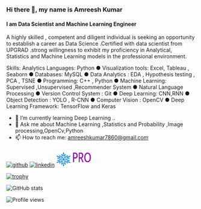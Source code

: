 ### Hi there 👋, my name is Amreesh Kumar
#### I am Data Scientist and Machine Learning Engineer
A highly skilled , competent and diligent individual is seeking an opportunity to establish a career as Data
Science .Certified with data scientist from UPGRAD .strong willingness to exhibit my proficiency in
Analytical, Statistics and Machine Learning models in the professional environment.

Skills:  Analytics Languages: Python ● Visualization tools: Excel, Tableau , Seaborn ● Databases: MySQL ● Data Analytics : EDA , Hypothesis testing , PCA , TSNE ● Programming: C++ , Python ● Machine Learning: Supervised ,Unsupervised ,Recommender System ● Natural Language Processing ● Version Control System : Git ● Deep Learning: CNN,RNN ● Object Detection : YOLO , R-CNN ● Computer Vision : OpenCV ● Deep Learning Framework: TensorFlow and Keras

- 🌱 I’m currently learning Deep Learning .. 
- 💬 Ask me about Machine Learning ,Statistics and Probability ,Image processing,OpenCv,Python 
- 📫 How to reach me: amreeshkumar7860@gmail.com 


[<img src='https://cdn.jsdelivr.net/npm/simple-icons@3.0.1/icons/github.svg' alt='github' height='40'>](https://github.com/Amreesh)  [<img src='https://cdn.jsdelivr.net/npm/simple-icons@3.0.1/icons/linkedin.svg' alt='linkedin' height='40'>](https://www.linkedin.com/in/amreesh-kumar-13b70015b/)
<a href='https://archiveprogram.github.com/'><img src='https://raw.githubusercontent.com/acervenky/animated-github-badges/master/assets/acbadge.gif' width='40' height='40'></a> <a href='https://github.com/pricing'><img src='https://raw.githubusercontent.com/acervenky/animated-github-badges/master/assets/pro.gif' width='50' height='50'></a>

[![trophy](https://github-profile-trophy.vercel.app/?username=Amreesh)](https://github.com/ryo-ma/github-profile-trophy)

![GitHub stats](https://github-readme-stats.vercel.app/api?username=Amreesh&show_icons=true)  


![Profile views](https://gpvc.arturio.dev/Amreesh)  
